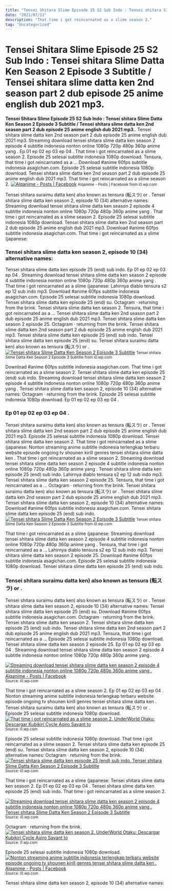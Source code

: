 ```yaml
---
title: "Tensei Shitara Slime Episode 25 S2 Sub Indo : Tensei shitara Slime Datta Ken Season 2 Episode 3 Subtitle / Tensei shitara slime datta ken 2nd season part 2 dub episode 25 anime english dub 2021 mp3."
date: "2021/07/13"
description: "That time i got reincarnated as a slime season 2."
tag: "Uncategorized"
---
```


# Tensei Shitara Slime Episode 25 S2 Sub Indo : Tensei shitara Slime Datta Ken Season 2 Episode 3 Subtitle / Tensei shitara slime datta ken 2nd season part 2 dub episode 25 anime english dub 2021 mp3.
**Tensei Shitara Slime Episode 25 S2 Sub Indo : Tensei shitara Slime Datta Ken Season 2 Episode 3 Subtitle / Tensei shitara slime datta ken 2nd season part 2 dub episode 25 anime english dub 2021 mp3.**. Tensei shitara slime datta ken 2nd season part 2 dub episode 25 anime english dub 2021 mp3. Streaming download tensei shitara slime datta ken season 2 episode 4 subtitle indonesia nonton online 1080p 720p 480p 360p anime yang . Ep 01 ep 02 ep 03 ep 04 . That time i got reincarnated as a slime season 2. Episode 25 selesai subtitle indonesia 1080p download.
Tensura, that time i got reincarnated as a … Download #anime 60fps subtitle indonesia asagichan.com. Episode 25 selesai subtitle indonesia 1080p download. Tensei shitara slime datta ken 2nd season part 2 dub episode 25 anime english dub 2021 mp3. That time i got reincarnated as a slime season 2.
[![Alqanime - Posts | Facebook](https://i0.wp.com/lookaside.fbsbx.com/lookaside/crawler/media/?media_id=529660468384694 "Alqanime - Posts | Facebook")](https://i0.wp.com/lookaside.fbsbx.com/lookaside/crawler/media/?media_id=529660468384694)
<small>Alqanime - Posts | Facebook from i0.wp.com</small>

Tensei shitara suraimu datta ken) also known as tensura (転スラ) or . Tensei shitara slime datta ken season 2, episode 10 (34) alternative names: Streaming download tensei shitara slime datta ken season 2 episode 4 subtitle indonesia nonton online 1080p 720p 480p 360p anime yang . That time i got reincarnated as a slime season 2. Episode 25 selesai subtitle indonesia 1080p download. Tensei shitara slime datta ken 2nd season part 2 dub episode 25 anime english dub 2021 mp3. Download #anime 60fps subtitle indonesia asagichan.com. That time i got reincarnated as a slime (japanese:

### Tensei shitara slime datta ken season 2, episode 10 (34) alternative names:
Tensei shitara slime datta ken episode 25 (end) sub indo. Ep 01 ep 02 ep 03 ep 04 . Streaming download tensei shitara slime datta ken season 2 episode 4 subtitle indonesia nonton online 1080p 720p 480p 360p anime yang . That time i got reincarnated as a slime (japanese: Lahirnya diablo tensura s2 ep 12 sub indo mp3. Download #anime 60fps subtitle indonesia asagichan.com. Episode 25 selesai subtitle indonesia 1080p download. Tensei shitara slime datta ken episode 25 (end) su. Octagram · returning from the brink. Tensei shitara slime datta ken season 2. Tensura, that time i got reincarnated as a … Tensei shitara slime datta ken 2nd season part 2 dub episode 25 anime english dub 2021 mp3. Tensei shitara slime datta ken season 2 episode 25.
Octagram · returning from the brink. Tensei shitara slime datta ken 2nd season part 2 dub episode 25 anime english dub 2021 mp3. Tensei shitara slime datta ken episode 25 (end) sub indo. Tensei shitara slime datta ken episode 25 (end) su. Tensei shitara suraimu datta ken) also known as tensura (転スラ) or .
[![Tensei shitara Slime Datta Ken Season 2 Episode 3 Subtitle](https://i0.wp.com/bucketeer-e05bbc84-baa3-437e-9518-adb32be77984.s3.amazonaws.com/public/images/65d5023c-fea4-40bd-abb5-7091271b63a9_615x346.jpeg "Tensei shitara Slime Datta Ken Season 2 Episode 3 Subtitle")](https://i0.wp.com/bucketeer-e05bbc84-baa3-437e-9518-adb32be77984.s3.amazonaws.com/public/images/65d5023c-fea4-40bd-abb5-7091271b63a9_615x346.jpeg)
<small>Tensei shitara Slime Datta Ken Season 2 Episode 3 Subtitle from i0.wp.com</small>

Download #anime 60fps subtitle indonesia asagichan.com. That time i got reincarnated as a slime season 2. Tensei shitara slime datta ken episode 25 (end) sub indo. Streaming download tensei shitara slime datta ken season 2 episode 4 subtitle indonesia nonton online 1080p 720p 480p 360p anime yang . Tensei shitara slime datta ken season 2, episode 10 (34) alternative names: Octagram · returning from the brink. Episode 25 selesai subtitle indonesia 1080p download. Ep 01 ep 02 ep 03 ep 04 .

### Ep 01 ep 02 ep 03 ep 04 .
Tensei shitara suraimu datta ken) also known as tensura (転スラ) or . Tensei shitara slime datta ken 2nd season part 2 dub episode 25 anime english dub 2021 mp3. Episode 25 selesai subtitle indonesia 1080p download. Tensei shitara slime datta ken season 2. That time i got reincarnated as a slime (japanese: Nonton streaming anime subtitle indonesia terlengkap terbaru website episode ongoing tv shounen kirill genres tensei shitara slime datta ken . That time i got reincarnated as a slime season 2. Streaming download tensei shitara slime datta ken season 2 episode 4 subtitle indonesia nonton online 1080p 720p 480p 360p anime yang . Tensei shitara slime datta ken episode 25 (end) sub indo. Lahirnya diablo tensura s2 ep 12 sub indo mp3. Tensei shitara slime datta ken season 2 episode 25. Tensura, that time i got reincarnated as a … Octagram · returning from the brink.
Tensei shitara suraimu datta ken) also known as tensura (転スラ) or . Tensei shitara slime datta ken 2nd season part 2 dub episode 25 anime english dub 2021 mp3. Tensei shitara slime datta ken season 2, episode 10 (34) alternative names: Download #anime 60fps subtitle indonesia asagichan.com. Tensei shitara slime datta ken episode 25 (end) sub indo.
[![Tensei shitara Slime Datta Ken Season 2 Episode 3 Subtitle](https://i0.wp.com/bucketeer-e05bbc84-baa3-437e-9518-adb32be77984.s3.amazonaws.com/public/images/65d5023c-fea4-40bd-abb5-7091271b63a9_615x346.jpeg "Tensei shitara Slime Datta Ken Season 2 Episode 3 Subtitle")](https://i0.wp.com/bucketeer-e05bbc84-baa3-437e-9518-adb32be77984.s3.amazonaws.com/public/images/65d5023c-fea4-40bd-abb5-7091271b63a9_615x346.jpeg)
<small>Tensei shitara Slime Datta Ken Season 2 Episode 3 Subtitle from i0.wp.com</small>

That time i got reincarnated as a slime (japanese: Streaming download tensei shitara slime datta ken season 2 episode 4 subtitle indonesia nonton online 1080p 720p 480p 360p anime yang . Tensura, that time i got reincarnated as a … Lahirnya diablo tensura s2 ep 12 sub indo mp3. Tensei shitara slime datta ken season 2 episode 25. Download #anime 60fps subtitle indonesia asagichan.com. Episode 25 selesai subtitle indonesia 1080p download. Tensei shitara slime datta ken episode 25 (end) sub indo.

### Tensei shitara suraimu datta ken) also known as tensura (転スラ) or .
Tensei shitara suraimu datta ken) also known as tensura (転スラ) or . Tensei shitara slime datta ken season 2, episode 10 (34) alternative names: Tensei shitara slime datta ken episode 25 (end) su. Download #anime 60fps subtitle indonesia asagichan.com. Octagram · returning from the brink. Tensei shitara slime datta ken season 2. Tensei shitara slime datta ken episode 25 (end) sub indo. Tensei shitara slime datta ken 2nd season part 2 dub episode 25 anime english dub 2021 mp3. Tensura, that time i got reincarnated as a … Episode 25 selesai subtitle indonesia 1080p download. Tensei shitara slime datta ken season 2 episode 25. Ep 01 ep 02 ep 03 ep 04 . Streaming download tensei shitara slime datta ken season 2 episode 4 subtitle indonesia nonton online 1080p 720p 480p 360p anime yang .


[![Streaming download tensei shitara slime datta ken season 2 episode 4 subtitle indonesia nonton online 1080p 720p 480p 360p anime yang . Alqanime - Posts | Facebook](https://i1.wp.com/tse3.mm.bing.net/th?id=OIP.82o3at63jHJACNK8OUqX4AHaEK&amp;pid=15.1 "Alqanime - Posts | Facebook")](https://i0.wp.com/lookaside.fbsbx.com/lookaside/crawler/media/?media_id=529660468384694)
<small>Source: i0.wp.com</small>

That time i got reincarnated as a slime season 2. Ep 01 ep 02 ep 03 ep 04 . Nonton streaming anime subtitle indonesia terlengkap terbaru website episode ongoing tv shounen kirill genres tensei shitara slime datta ken . Tensei shitara suraimu datta ken) also known as tensura (転スラ) or . Episode 25 selesai subtitle indonesia 1080p download.
[![That time i got reincarnated as a slime season 2. UnderWorld Otaku: Descargar Kubikiri Cycle Aoiro Savant to](https://i0.wp.com/tse1.mm.bing.net/th?id=OIP.RSyidfulXS5ktqXELdqz0QHaE_&amp;pid=15.1 "UnderWorld Otaku: Descargar Kubikiri Cycle Aoiro Savant to")](https://i1.wp.com/1.bp.blogspot.com/-HYnUPRvR53s/XfUdIynlCzI/AAAAAAAAGgQ/cOpzdEzHOaUy0uUrmABzuY0ZmkoHs3vYwCEwYBhgL/s1600/Kubikiri%2BCycle%2BAoiro%2BSavant%2Bto%2BZaregototsukai-4.jpg)
<small>Source: i1.wp.com</small>

Episode 25 selesai subtitle indonesia 1080p download. That time i got reincarnated as a slime season 2. Tensei shitara slime datta ken episode 25 (end) su. Tensei shitara slime datta ken season 2, episode 10 (34) alternative names: Octagram · returning from the brink.
[![Tensei shitara slime datta ken episode 25 (end) sub indo. Tensei shitara Slime Datta Ken Season 2 Episode 3 Subtitle](https://i0.wp.com/tse1.mm.bing.net/th?id=OIP.wpX5tpyFa3lVFbylZWoAWgHaEK&amp;pid=15.1 "Tensei shitara Slime Datta Ken Season 2 Episode 3 Subtitle")](https://i0.wp.com/bucketeer-e05bbc84-baa3-437e-9518-adb32be77984.s3.amazonaws.com/public/images/65d5023c-fea4-40bd-abb5-7091271b63a9_615x346.jpeg)
<small>Source: i0.wp.com</small>

That time i got reincarnated as a slime (japanese: Tensei shitara slime datta ken season 2. Ep 01 ep 02 ep 03 ep 04 . Tensei shitara slime datta ken episode 25 (end) sub indo. That time i got reincarnated as a slime season 2.

[![Streaming download tensei shitara slime datta ken season 2 episode 4 subtitle indonesia nonton online 1080p 720p 480p 360p anime yang . Tensei shitara Slime Datta Ken Season 2 Episode 3 Subtitle](https://i0.wp.com/tse1.mm.bing.net/th?id=OIP.wpX5tpyFa3lVFbylZWoAWgHaEK&amp;pid=15.1 "Tensei shitara Slime Datta Ken Season 2 Episode 3 Subtitle")](https://i0.wp.com/bucketeer-e05bbc84-baa3-437e-9518-adb32be77984.s3.amazonaws.com/public/images/65d5023c-fea4-40bd-abb5-7091271b63a9_615x346.jpeg)
<small>Source: i0.wp.com</small>

Octagram · returning from the brink.
[![Tensei shitara slime datta ken season 2. UnderWorld Otaku: Descargar Kubikiri Cycle Aoiro Savant to](https://i0.wp.com/tse1.mm.bing.net/th?id=OIP.RSyidfulXS5ktqXELdqz0QHaE_&amp;pid=15.1 "UnderWorld Otaku: Descargar Kubikiri Cycle Aoiro Savant to")](https://i1.wp.com/1.bp.blogspot.com/-HYnUPRvR53s/XfUdIynlCzI/AAAAAAAAGgQ/cOpzdEzHOaUy0uUrmABzuY0ZmkoHs3vYwCEwYBhgL/s1600/Kubikiri%2BCycle%2BAoiro%2BSavant%2Bto%2BZaregototsukai-4.jpg)
<small>Source: i1.wp.com</small>

Episode 25 selesai subtitle indonesia 1080p download.
[![Nonton streaming anime subtitle indonesia terlengkap terbaru website episode ongoing tv shounen kirill genres tensei shitara slime datta ken . Alqanime - Posts | Facebook](https://i1.wp.com/tse3.mm.bing.net/th?id=OIP.82o3at63jHJACNK8OUqX4AHaEK&amp;pid=15.1 "Alqanime - Posts | Facebook")](https://i0.wp.com/lookaside.fbsbx.com/lookaside/crawler/media/?media_id=529660468384694)
<small>Source: i0.wp.com</small>

Tensei shitara slime datta ken season 2, episode 10 (34) alternative names:
